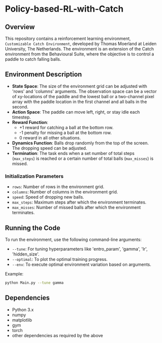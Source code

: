 # Policy-based-RL-with-Catch

## Overview
This repository contains a reinforcement learning environment, `Customizable Catch Environment`, developed by Thomas Moerland at Leiden University, The Netherlands. The environment is an extension of the Catch environment from the Behavioural Suite, where the objective is to control a paddle to catch falling balls.

## Environment Description
- **State Space**: The size of the environment grid can be adjusted with 'rows' and 'columns' arguments. The observation space can be a vector of xy-locations of the paddle and the lowest ball or a two-channel pixel array with the paddle location in the first channel and all balls in the second.
- **Action Space**: The paddle can move left, right, or stay idle each timestep.
- **Reward Function**: 
  - +1 reward for catching a ball at the bottom row.
  - -1 penalty for missing a ball at the bottom row.
  - 0 reward in all other situations.
- **Dynamics Function**: Balls drop randomly from the top of the screen. The dropping speed can be adjusted.
- **Termination**: The task ends when a set number of total steps (`max_steps`) is reached or a certain number of total balls (`max_misses`) is missed.

### Initialization Parameters
- `rows`: Number of rows in the environment grid.
- `columns`: Number of columns in the environment grid.
- `speed`: Speed of dropping new balls.
- `max_steps`: Maximum steps after which the environment terminates.
- `max_misses`: Number of missed balls after which the environment terminates.

## Running the Code
To run the environment, use the following command-line arguments:
- `--tune`: For tuning hyperparameters like 'entro_param', 'gamma', 'lr', 'hidden_size'.
- `--optimal`: To plot the optimal training progress.
- `--env`: To execute optimal environment variation based on arguments.

Example:
```bash
python Main.py --tune gamma
```

## Dependencies
- Python 3.x
- numpy
- matplotlib
- gym
- torch
- other dependencies as required by the above
